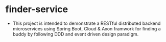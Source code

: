 # finder-service

* This project is intended to demonstrate a RESTful distributed backend microservices using Spring Boot, Cloud & Axon framwork for finding a buddy by 
following DDD and event driven design paradigm.
